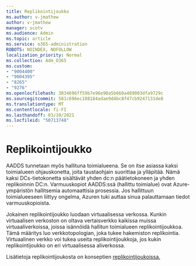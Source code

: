 ```yaml
---
title: Replikointijoukko
ms.author: v-jmathew
author: v-jmathew
manager: scotv
ms.audience: Admin
ms.topic: article
ms.service: o365-administration
ROBOTS: NOINDEX, NOFOLLOW
localization_priority: Normal
ms.collection: Adm_O365
ms.custom:
- "9004400"
- "9004395"
- "8265"
- "9276"
ms.openlocfilehash: 3834696ff59b7e96e90a5b660a489003dfa9729c
ms.sourcegitcommit: 581c696ec108184adae9d4bc8f47cb9247131de8
ms.translationtype: MT
ms.contentlocale: fi-FI
ms.lasthandoff: 03/10/2021
ms.locfileid: "50713748"
---
```

# <a name="replica-set"></a>Replikointijoukko

AADDS tunnetaan myös hallituna toimialueena. Se on itse asiassa kaksi toimialueen ohjauskonetta, joita taustaohjain suorittaa ja ylläpitää. Nämä kaksi DCs-tietokonetta sisältävät yhden dc:n päätietokoneen ja yhden replikoinnin DC:n. Varmuuskopiot AADDS:ssä (hallittu toimialue) ovat Azure-ympäristön hallitsemia automaattisia prosessia. Jos hallittuun toimialueeseen liittyy ongelma, Azuren tuki auttaa sinua palauttamaan tiedot varmuuskopioista.

Jokainen replikointijoukko luodaan virtuaalisessa verkossa. Kunkin virtuaalisen verkoston on oltava vertaisverkko kaikissa muissa virtuaaliverkoissa, joissa isännöidä hallitun toimialueen replikointijoukkoa. Tämä määritys luo verkkotopologian, joka tukee hakemiston replikointia. Virtuaalinen verkko voi tukea useita replikointijoukkoja, jos kukin replikointijoukko on eri virtuaalisessa aliverkossa.

Lisätietoja replikointijoukosta on konseptien [replikointijoukoissa.](https://docs.microsoft.com/azure/active-directory-domain-services/concepts-replica-sets)

